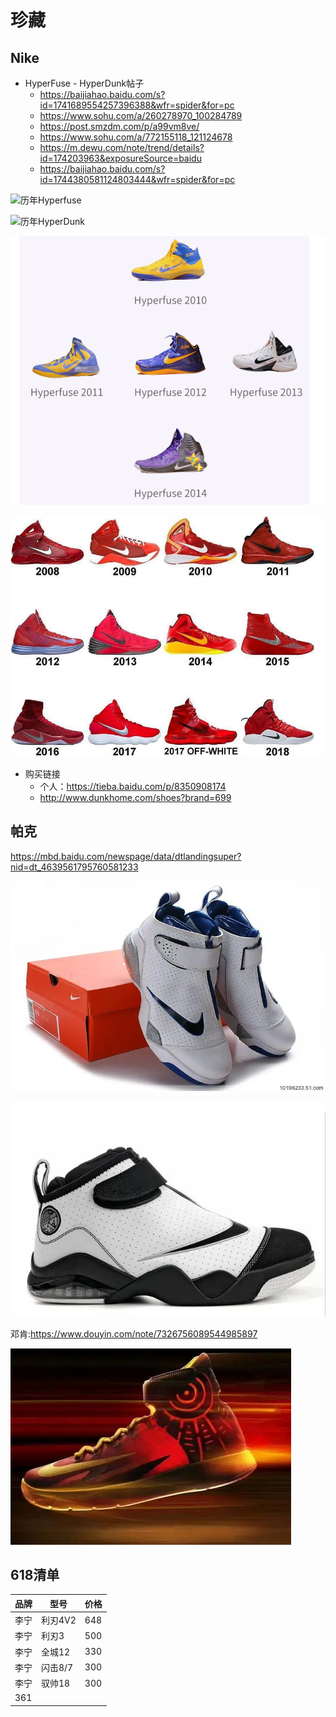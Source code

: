 # 珍藏

## Nike

- HyperFuse - HyperDunk帖子
  - https://baijiahao.baidu.com/s?id=1741689554257396388&wfr=spider&for=pc
  - https://www.sohu.com/a/260278970_100284789
  - https://post.smzdm.com/p/a99vm8ve/
  - https://www.sohu.com/a/772155118_121124678
  - https://m.dewu.com/note/trend/details?id=174203963&exposureSource=baidu
  - https://baijiahao.baidu.com/s?id=1744380581124803444&wfr=spider&for=pc

![历年Hyperfuse](../../assets/image-20240507113454770.png)

![历年HyperDunk](../../assets/image-20240507113637472.png)

![历年Hyperfuse](../../assets/04759df1fab351fc1e808917b07afbc.png)

![历年hyperdunk](../../assets/48a8a5452b2cd5f6934d5739fb80946.png)



- 购买链接
  - 个人：https://tieba.baidu.com/p/8350908174
  - http://www.dunkhome.com/shoes?brand=699

## 帕克

https://mbd.baidu.com/newspage/data/dtlandingsuper?nid=dt_4639561795760581233

![帕克](../../assets/u=3377750286,145334422&fm=253&fmt=auto&app=138&f=JPEG.webp)

![u=1863817095,2600638988&fm=253&fmt=auto&app=138&f=JPG](../../assets/u=1863817095,2600638988&fm=253&fmt=auto&app=138&f=JPG.webp)

邓肯:https://www.douyin.com/note/7326756089544985897

![80d6fd7b72f35f6b7c0ea5378dac1a6](../../assets/80d6fd7b72f35f6b7c0ea5378dac1a6.png)

## 618清单

| 品牌 | 型号    | 价格 |
| ---- | ------- | ---- |
| 李宁 | 利刃4V2 | 648  |
| 李宁 | 利刃3   | 500  |
| 李宁 | 全城12  | 330  |
| 李宁 | 闪击8/7 | 300  |
| 李宁 | 驭帅18  | 300  |
| 361  |         |      |
